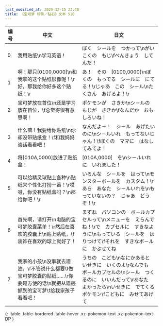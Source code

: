 ```yaml
---
last_modified_at: 2020-12-15 22:48
title: 《宝可梦 珍珠／钻石》文本 518
---
```

| 编号 | 中文 | 日文 |
| ---- | ---- | ---- |
| 0 | 我用贴纸\n学习英语！ | ぼく　シ－ルを　つかって\nがいこくの　もじ\fべんきょう　してんだ！ |
| 1 | 啊！那只[0100,0000]\n和我拿的这个贴纸很像呢！\r好，那我给你好多这个贴纸！\r | あ！　その　[0100,0000]\nぼくの　もってる　シ－ルに　にてる！\rじゃあ　この　シ－ル\nたくさん　あげるよ！\r |
| 2 | 宝可梦放在首位\n还是学习放在首位，\f总觉得很有意思啊！ | ポケモンが　さきか\nシ－ルの　もじが　さきか\fなんだか　おもしろいね！ |
| 3 | 什么嘛！我要给你贴纸\n你却没带贴纸盒！\f和我妈妈谈话看看吧！ | なんだよ－！　シ－ル　あげたいのに\nシ－ルいれ　もってないじゃん！\fぼくの　ママに　はなしてみてよ！ |
| 4 | 将[010A,0000]放进了贴纸盒！ | [010A,0000]　を\nシ－ルいれに　いれました！ |
| 5 | 可以给精灵球贴上各种\n贴纸来个性化打扮一番！\r哎呀，你没有贴纸盒吗？\n那给你吧！\r | いろんな　シ－ルを　はって\nモンスタ－ボ－ルを　カスタム！\rあら　あなた　シ－ルいれを\nもっていないの？　じゃあ　どうぞ！\r |
| 6 | 首先啊，请打开\n电脑的宝可梦胶囊菜单！\r然后在喜欢的胶囊上\n贴上贴纸，\f装饰在喜欢的球上就好了！ | まずね　パソコンの　ボ－ルカプセルって\nメニュ－を　えらんでね！\rで　カプセルに　すきなように\nもっている　シ－ルを　はりつけて\fそれを　すきなボ－ルに　かぶせてね |
| 7 | 我家的小孩\n没事就去遗迹，\f不管说什么都要\f做宝可梦胶囊的贴纸……\r你要是方便的话\n就把从遗迹抓到的宝可梦\f给我家孩子看看吧！ | うちの　こども\nなにかあると　いせきに　いくのよ\rなんでも　ボ－ルカプセルの\nシ－ル　つくるのに　いいんだって\rあなた　よかったら\nいせきに　でてくる　ポケモン\fこどもに　みせてあげて |
{: .table .table-bordered .table-hover .xz-pokemon-text .xz-pokemon-text-DP }